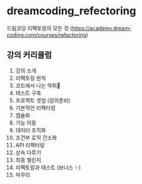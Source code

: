 # dreamcoding_refectoring
드림코딩 리팩토링의 모든 것 (https://academy.dream-coding.com/courses/refactoring)

## 강의 커리큘럼
1. 강의 소개
2. 리팩토링 원칙
3. 코드에서 나는 악취💩
4. 테스트 구축
5. 프로젝트 셋업 (강의준비)
6. 기본적인 리팩터링
7. 캡슐화
8. 기능 이동
9. 데이터 조직화
10. 조건부 로직 간소화
11. API 리팩터링
12. 상속 다루기
13. 최종 챌린지
14. 리팩토링과 테스트 (보너스 ✨)
15. 마무리

